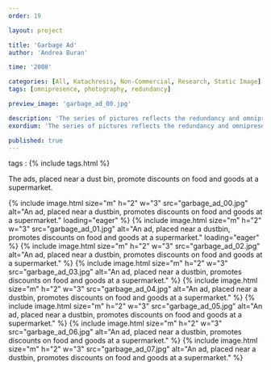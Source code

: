 ```yaml
---
order: 19

layout: project

title: 'Garbage Ad'
author: 'Andrea Buran'

time: '2008'

categories: [All, Katachresis, Non-Commercial, Research, Static Image]
tags: [omnipresence, photography, redundancy]

preview_image: 'garbage_ad_00.jpg'

description: 'The series of pictures reflects the redundancy and omnipresence of images in our society.'
exordium: 'The series of pictures reflects the redundancy and omnipresence of images in our society.'

published: true
---
```


tags
: {% include tags.html %}

The ads, placed near a dust bin, promote discounts on food and goods at a supermarket.

<div class="figures">
  {% include image.html
      size="m"
      h="2" w="3"
      src="garbage_ad_00.jpg"
      alt="An ad, placed near a dustbin, promotes discounts on food and goods at a supermarket."
      loading="eager"
  %}
  {% include image.html
      size="m"
      h="2" w="3"
      src="garbage_ad_01.jpg"
      alt="An ad, placed near a dustbin, promotes discounts on food and goods at a supermarket."
      loading="eager"
  %}
  {% include image.html
      size="m"
      h="2" w="3"
      src="garbage_ad_02.jpg"
      alt="An ad, placed near a dustbin, promotes discounts on food and goods at a supermarket."
  %}
  {% include image.html
      size="m"
      h="2" w="3"
      src="garbage_ad_03.jpg"
      alt="An ad, placed near a dustbin, promotes discounts on food and goods at a supermarket."
  %}
  {% include image.html
      size="m"
      h="2" w="3"
      src="garbage_ad_04.jpg"
      alt="An ad, placed near a dustbin, promotes discounts on food and goods at a supermarket."
  %}
  {% include image.html
      size="m"
      h="2" w="3"
      src="garbage_ad_05.jpg"
      alt="An ad, placed near a dustbin, promotes discounts on food and goods at a supermarket."
  %}
  {% include image.html
      size="m"
      h="2" w="3"
      src="garbage_ad_06.jpg"
      alt="An ad, placed near a dustbin, promotes discounts on food and goods at a supermarket."
  %}
  {% include image.html
      size="m"
      h="2" w="3"
      src="garbage_ad_07.jpg"
      alt="An ad, placed near a dustbin, promotes discounts on food and goods at a supermarket."
  %}
</div>
